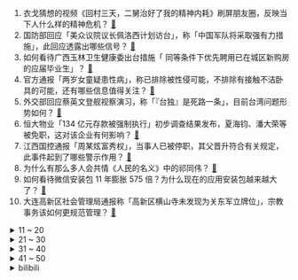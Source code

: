 1. 衣戈猜想的视频《回村三天，二舅治好了我的精神内耗》刷屏朋友圈，反映当下人什么样的精神危机？ [:link:](https://www.zhihu.com/question/545392654)
2. 国防部回应「美众议院议长佩洛西计划访台」，称「中国军队将采取强有力措施」，此回应透露出哪些信号？ [:link:](https://www.zhihu.com/question/545438429)
3. 如何看待广西玉林卫生健康委出台措施「 同等条件下优先聘用已在城区新购房的应届毕业生」？ [:link:](https://www.zhihu.com/question/545400571)
4. 官方通报「两岁女童疑患性病」，称已排除被性侵可能，不排除有接触不洁卧具的可能，还有哪些信息值得关注？ [:link:](https://www.zhihu.com/question/545460551)
5. 外交部回应蔡英文登舰视察演习，称「『台独』是死路一条」，目前台湾问题形势如何？ [:link:](https://www.zhihu.com/question/545421654)
6. 恒大物业「134 亿元存款被强制执行」初步调查结果发布，夏海钧、潘大荣等被免职，这对该企业有何影响？ [:link:](https://www.zhihu.com/question/544882872)
7. 江西国控通报「周某炫富秀权」，当事人已被停职，其父晋升符合有关规定，此事件起到了哪些警示作用？ [:link:](https://www.zhihu.com/question/545500572)
8. 为什么有那么多人会共情《人民的名义》中的祁同伟？ [:link:](https://www.zhihu.com/question/534577647)
9. 如何看待微信安装包 11 年膨胀 575 倍？为什么现在的应用安装包越来越大了？ [:link:](https://www.zhihu.com/question/545441391)
10. 大连高新区社会管理局通报称「高新区横山寺未发现为关东军立牌位」，宗教事务该如何更规范管理？ [:link:](https://www.zhihu.com/question/545508450)
<details>
<summary>11 ~ 20</summary>

11. 福建出生人口 4 年下降 43%，下降主要受哪些因素影响？ [:link:](https://www.zhihu.com/question/545081907)
12. 为什么很多不是师范专业的都要去考教师资格证？ [:link:](https://www.zhihu.com/question/543269712)
13. 英首相候选人争比对华强硬态度，这释放了哪些信息？中英关系将如何发展？ [:link:](https://www.zhihu.com/question/545349291)
14. 日本发现首例猴痘确诊病例，该国可能采取哪些防治措施？ [:link:](https://www.zhihu.com/question/545261394)
15. 周劼回应朋友圈炫富，称「父亲并非副局长，言论有夸大，事后十分后悔」，如何看待这一回应？ [:link:](https://www.zhihu.com/question/545440343)
16. 那些在安检中被检出来危险品的人后来的结局都是怎样的？ [:link:](https://www.zhihu.com/question/68272551)
17. 自驾游应该注意什么？ [:link:](https://www.zhihu.com/question/544492792)
18. 贾乃亮回应与趣店合作争议，称「已第一时间解约，未背调清楚」，如何看待这一说法？ [:link:](https://www.zhihu.com/question/545437382)
19. 日本新增确诊数创新高，冲绳医生称「情况令人绝望，现在连必要的医疗都无法提供」，日本疫情形势如何？ [:link:](https://www.zhihu.com/question/545397923)
20. 你见过的很厉害的人是怎么样的？ [:link:](https://www.zhihu.com/question/316755818)
</details>
<details>
<summary>21 ~ 30</summary>

21. 外媒称反俄制裁下生活成本激增，德国中产家庭排队 7 小时领取免费食物，具体情况如何？ [:link:](https://www.zhihu.com/question/545247174)
22. 如何看待女子穿马面裙进迪奥拍照被制止，称「不希望迪奥这样的不尊重借鉴」？ [:link:](https://www.zhihu.com/question/545512008)
23. 只有 5 分钟，男生如何才能做到「干净」出门 ？ [:link:](https://www.zhihu.com/question/544567544)
24. 当同学说你长的丑时该怎么面对? [:link:](https://www.zhihu.com/question/545342510)
25. 广本 e:NP1 极湃 1 注重驾控乐趣，新能源汽车也可以拥有驾控乐趣吗？ [:link:](https://www.zhihu.com/question/544976138)
26. 如何评价《快乐再出发》第四期？ [:link:](https://www.zhihu.com/question/545441467)
27. 假如我穿越到十七世纪成为一名明朝军户，能跟随督师平闯镇清建立功业吗？ [:link:](https://www.zhihu.com/question/341190260)
28. 写 C++ 代码，想趁 2022 教育优惠买一台 mac studio，请问 mac 写代码好不好使？ [:link:](https://www.zhihu.com/question/540115375)
29. 大户型装修要点有哪些？ [:link:](https://www.zhihu.com/question/40964428)
30. 万一暗物质不存在，物理学会迎来怎样的革命？ [:link:](https://www.zhihu.com/question/544836239)
</details>
<details>
<summary>31 ~ 40</summary>

31. 高端车载音响是一种怎样的乘驾体验？ [:link:](https://www.zhihu.com/question/35548722)
32. CPA考试越来越近，想要放弃了怎么办？ [:link:](https://www.zhihu.com/question/540729856)
33. 如果《英雄联盟》狗头每层 Q 改为叠加 3 点攻击距离，是增强还是削弱？ [:link:](https://www.zhihu.com/question/544136277)
34. 现在的年轻人打工一辈子能攒下 100w 吗？ [:link:](https://www.zhihu.com/question/518400012)
35. 无锡一中学称无祖辈亲属新冠疫苗接种证明不予报到，官方称「已责令改正」，具体情况如何？ [:link:](https://www.zhihu.com/question/545397697)
36. 高中生暑假发自拍朋友圈被学校处分，如何看待学校的做法？ [:link:](https://www.zhihu.com/question/545418905)
37. 李寻欢的飞刀是用过就扔还是重复再用？那他用完了怎么办？ [:link:](https://www.zhihu.com/question/542182159)
38. 鸡看到鸡蛋被拿走为什么不生气？ [:link:](https://www.zhihu.com/question/24728044)
39. 距离地球 2.15 亿光年的光真的会消耗 2.15 亿年时间到达地球吗？ [:link:](https://www.zhihu.com/question/545207895)
40. 欧盟成员国同意今冬削减天然气用量 15%，为俄罗斯断供做好准备，天然气断供对欧盟成员国来说意味着什么？ [:link:](https://www.zhihu.com/question/545509714)
</details>
<details>
<summary>41 ~ 50</summary>

41. 俄方披露乌克兰在北约指导下策划劫持俄罗斯军机，这一行动被俄方破坏，透露出什么信号？目前俄乌局势如何？ [:link:](https://www.zhihu.com/question/545362627)
42. CBA 公司诉哔哩哔哩盗用赛事版权索赔 4.06 亿，案件后续发展如何？ [:link:](https://www.zhihu.com/question/545283579)
43. 美经济学教授称「今年 9 月美国经济将处于明显衰退状态」，如何评价此观点？美国经济衰退将带来哪些影响？ [:link:](https://www.zhihu.com/question/545335200)
44. 暑假准备和男朋友去厦门 3、4 天，3000 元够吗？ [:link:](https://www.zhihu.com/question/525801413)
45. 吉他专业的弟弟天天练琴到半夜，谈恋爱嫌浪费时间，魔怔了！怎么办？ [:link:](https://www.zhihu.com/question/544619646)
46. 英国的实力从20世纪似乎就各种衰退，如今的军事实力可以比肩得了俄罗斯吗？ [:link:](https://www.zhihu.com/question/524365330)
47. 司机拉一车紫薯走绿色通道被拒，工作人员回应称红薯能走绿色通道，紫薯不在免费目录单中，如何看待此事？ [:link:](https://www.zhihu.com/question/544968244)
48. 媒体评「国企员工炫耀事件」，称「嘚瑟是权力惯出来的臭毛病」，如何防止此类现象发生？ [:link:](https://www.zhihu.com/question/545389816)
49. 油价高涨让电动汽车优势日益凸显，20 万级别有哪些电动轿车值得推荐？ [:link:](https://www.zhihu.com/question/545351552)
50. 作为程序员，你有自己的代码片段库吗？ [:link:](https://www.zhihu.com/question/433240345)
</details><details>
<summary>bilibili</summary>

1. 回村三天，二舅治好了我的精神内耗 [:link:](//www.bilibili.com/video/BV1MN4y177PB)
2. 东 汉 变 种 人 [:link:](//www.bilibili.com/video/BV1ZB4y1Y7Hm)
3. 毕竟我是听印度儿歌长大的 [:link:](//www.bilibili.com/video/BV1ZB4y187Kp)
4. 为什么我要花100块，复刻5毛钱的玩意儿？？ [:link:](//www.bilibili.com/video/BV1CG411H795)
5. 刑啊，给我耍把戏是吧？ [:link:](//www.bilibili.com/video/BV1UY4y1A7wt)
6. 这可能是全世界伙食最好的监狱了！UP为了美食竟然进了监狱 [:link:](//www.bilibili.com/video/BV1oN4y1j7ZE)
7. 一直在模仿，从未被超越 [:link:](//www.bilibili.com/video/BV1ye4y197Q4)
8. 树叶和白姨正式官宣！并且直播连麦甜蜜互动！祝福叶哥！ [:link:](//www.bilibili.com/video/BV1fg411y7ba)
9. 西 北 男 人 的 全 新 变 身（2） [:link:](//www.bilibili.com/video/BV1se4y1Q72n)
10. 【自制】我做了一把 模 块 化 机 械 键 盘 !【软核】 [:link:](//www.bilibili.com/video/BV19V4y1J7Hx)
<details>
<summary>11 ~ 20</summary>

11. 《你的背景太假了》 [:link:](//www.bilibili.com/video/BV1BW4y127s3)
12. 第一次坐上公益慢火车，原来中国速度的背后，是中国温度！ [:link:](//www.bilibili.com/video/BV1hd4y1S7ij)
13. 【时代少年团】《绝配》MV [:link:](//www.bilibili.com/video/BV1ja411U7Ua)
14. 【warma/怒九】让我们快乐地搬家吧！ [:link:](//www.bilibili.com/video/BV1LN4y17785)
15. 【原神】⚡️一 切 为 了 至 冬⚡️ [:link:](//www.bilibili.com/video/BV1Mr4y1L7SD)
16. 【 我真是服了你这个老六 】 [:link:](//www.bilibili.com/video/BV1CG411n7JQ)
17. 孤独的动物园，80多岁老人坚守30多年只为这些动物有饭吃 [:link:](//www.bilibili.com/video/BV1Ka411T7Fg)
18. 当我第一次打开MC [:link:](//www.bilibili.com/video/BV16t4y157gM)
19. 千万不要和情侣去跳舞！ [:link:](//www.bilibili.com/video/BV1LB4y1e7o7)
20. 【杭州现巨型彩虹】雷电与彩虹同框 [:link:](//www.bilibili.com/video/BV1UW4y127Mh)
</details>
<details>
<summary>21 ~ 30</summary>

21. 《 奇 怪 的 沙 雕 增 加 了 》 [:link:](//www.bilibili.com/video/BV1CY4y1j71u)
22. 实拍立体机动装置！燃烧的经费！燃烧的梦想！ [:link:](//www.bilibili.com/video/BV1ct4y1L7en)
23. 非洲小美国是哪里？【奇葩小国38】 [:link:](//www.bilibili.com/video/BV1w94y1D7W8)
24. emoji看完真的会栓Q [:link:](//www.bilibili.com/video/BV1yF411K7cE)
25. 我和我的冤种兄弟之车辆没油！ [:link:](//www.bilibili.com/video/BV1rG411H7hh)
26. 一定要和喜欢的人坐双层火车去大理！！！ [:link:](//www.bilibili.com/video/BV13a411u7eK)
27. 谭sir直播带货了！他掉坑里了！他翻车了！ [:link:](//www.bilibili.com/video/BV1E94y1X7yw)
28. 无限制随意搭配女朋友？？我的机会来了！！！ [:link:](//www.bilibili.com/video/BV11Y4y1j7KW)
29. 作业，但是看了让人满头问号 [:link:](//www.bilibili.com/video/BV19W4y117BE)
30. 你真以为我是一个人？ [:link:](//www.bilibili.com/video/BV14B4y187Cz)
</details>
<details>
<summary>31 ~ 40</summary>

31. “那是因为二舅活得好，不是因为我写得好” [:link:](//www.bilibili.com/video/BV1dr4y1L7cN)
32. 别 惹 晒！【TheShy的奇妙冒险02】 [:link:](//www.bilibili.com/video/BV1Xg411Z7hw)
33. 漠叔与火箭小镇村民达到共嬴，相处很融洽 [:link:](//www.bilibili.com/video/BV1tY4y1j7tn)
34. 让女人疯掉的三个字！ [:link:](//www.bilibili.com/video/BV1na411u7zT)
35. 《开水白菜》，今天我向它发起挑战！ [:link:](//www.bilibili.com/video/BV1eN4y1j74F)
36. 尽快疏散！日本樱岛火山再度喷发 警戒级别升至最高！ [:link:](//www.bilibili.com/video/BV1yY4y1j7PF)
37. 反方向的钟 [:link:](//www.bilibili.com/video/BV1rr4y1L76Q)
38. 老厨师陈宗明探店（查作业），济南【诚源鲁菜】。 [:link:](//www.bilibili.com/video/BV19W4y117F4)
39. 【荒野大镖客2】我的亚瑟比任何人都需要救赎 （限时回归） [:link:](//www.bilibili.com/video/BV1Sg411y7F6)
40. 舅舅我啊，最喜欢二次元了！ [:link:](//www.bilibili.com/video/BV1Wa411D74Q)
</details>
<details>
<summary>41 ~ 50</summary>

41. 兄弟齐心，七百来斤 [:link:](//www.bilibili.com/video/BV1QG411n77R)
42. 兔 子 警 官 走 入 现 实 [:link:](//www.bilibili.com/video/BV1fF411P7ed)
43. 当你需要想方设法进入「地下世界」!!？ [:link:](//www.bilibili.com/video/BV1mB4y1k766)
44. 这个游戏讨论的还是太过于超前了 [:link:](//www.bilibili.com/video/BV1dg411y7mN)
45. 带老板娘开房车越野！有多快乐？ [:link:](//www.bilibili.com/video/BV1EW4y1y71v)
46. 翻出七年前的同学录，我好像错过了她。 [:link:](//www.bilibili.com/video/BV1DB4y1Y7EP)
47. 【原神配音】法外狂徒一一申鹤 [:link:](//www.bilibili.com/video/BV1tT411E7Un)
48. 《 最 伟 大 的 主 C 》 [:link:](//www.bilibili.com/video/BV1zG411n7Ww)
49. 《原神》须弥前瞻短片02——细雨与飞沙 [:link:](//www.bilibili.com/video/BV1UU4y1i72S)
50. 蒸了几十次后，我悟了！！！！ [:link:](//www.bilibili.com/video/BV1cg41117Sb)
</details>
<details>
<summary>51 ~ 60</summary>

51. 艾  尔  登  神  王#4 [:link:](//www.bilibili.com/video/BV1Xa411K7A6)
52. 入侵物种，但能吃 [:link:](//www.bilibili.com/video/BV1PF411N7vN)
53. cure for me ｜谁点的，来看我拍琴 [:link:](//www.bilibili.com/video/BV1uU4y1q7jn)
54. 【官方MV】 法老Pharaoh —《无名之辈》 [:link:](//www.bilibili.com/video/BV1Ed4y1D7G3)
55. 【罗翔】刚离婚也是离婚，性历史会影响性侵的成立吗？ [:link:](//www.bilibili.com/video/BV1ja411D7A2)
56. 《芳心纵火犯擒拿法》 [:link:](//www.bilibili.com/video/BV1zr4y1L738)
57. 成语接龙吗？我先来：为所欲为... [:link:](//www.bilibili.com/video/BV1VV4y1J7Lp)
58. 303s 记忆中你青蒜的脸 [:link:](//www.bilibili.com/video/BV1Wt4y1L73P)
59. 老外：对面那群外乡人扔煤气罐砸我们 [:link:](//www.bilibili.com/video/BV1za411D73r)
60. 《时空中的绘旅人》全新活动「与卿书」PV首曝：情丝深缔，眷属同心 [:link:](//www.bilibili.com/video/BV1ie4y197Lx)
</details>
<details>
<summary>61 ~ 70</summary>

61. 为什么中国人敢对神说“不”？ [:link:](//www.bilibili.com/video/BV1vV4y177Sf)
62. 关于山城小栗旬向我表白这件事...... [:link:](//www.bilibili.com/video/BV1xG4y1i7GS)
63. 琴声响起，别回头。【陆时已作答】 [:link:](//www.bilibili.com/video/BV1aB4y187LC)
64. 泡泡糖机里有那些口味？那些up主在美国品尝过的【猫和老鼠】美食 [:link:](//www.bilibili.com/video/BV1Ed4y1S7Xo)
65. 游戏注册现状 [:link:](//www.bilibili.com/video/BV1FT411E7DY)
66. 豆瓣8.4却曾紧急撤档，上映后排片量低至1%，我必须抢救一下这部国产最佳！【洞察社会系列77】 [:link:](//www.bilibili.com/video/BV1Jr4y1778F)
67. 你一句春不晚，我便热死在了真江南 [:link:](//www.bilibili.com/video/BV1eT411E7Cj)
68. 击中你的心巴！ [:link:](//www.bilibili.com/video/BV1xa411D7gk)
69. 【NIJISANJIEN】异能学科Iluna-Let’s Get It Started- [:link:](//www.bilibili.com/video/BV1M94y1X7rt)
70. 管 式 变 身 ！主 播 篇 名 场 面 [:link:](//www.bilibili.com/video/BV1Xa411M7DZ)
</details>
<details>
<summary>71 ~ 80</summary>

71. 【真人版火影】超 级 还 原！ [:link:](//www.bilibili.com/video/BV1aN4y1j7FR)
72. 干净又卫生啊蕾玛相聚首吃生腌膏蟹超强肠胃组合 [:link:](//www.bilibili.com/video/BV13B4y1h7FG)
73. 我话讲完，谁赞成？谁反对？周朝先的霸气人生，解说经典政治黑帮片《黑金》 [:link:](//www.bilibili.com/video/BV1pS4y1t7Xn)
74. 杭州酒家   厨子探店¥186 [:link:](//www.bilibili.com/video/BV1Lt4y1L72W)
75. 以后就不是沙雕女高中生了 最终还是活成了御姐 [:link:](//www.bilibili.com/video/BV1hG411H7kT)
76. 我没惹你们任何人是什么梗【梗指南】 [:link:](//www.bilibili.com/video/BV1zr4y177Ws)
77. 第一次，也是最后一次和你睡！ [:link:](//www.bilibili.com/video/BV1ES4y1E7HR)
78. 对不起，我被一个11岁的小学生给帅住了!林子烨 [:link:](//www.bilibili.com/video/BV1ZN4y1j77W)
79. “ 公 主 抱 ，全 场 爆 ！”  丝滑炸裂踩点 [:link:](//www.bilibili.com/video/BV1wY4y1j7NF)
80. 八竿子打不到一起的巧克力和羽毛球，它们也来“跨界”联名啦！ [:link:](//www.bilibili.com/video/BV1zU4y1i7JK)
</details>
<details>
<summary>81 ~ 90</summary>

81. 【赛马娘另类MMD】第一人称 体验帝皇的速度！ [:link:](//www.bilibili.com/video/BV1ed4y1S7oa)
82. 排球场上的最萌身高差，看看对身高没有要求的排球自由人精彩救球 [:link:](//www.bilibili.com/video/BV1md4y1Q7Wk)
83. Z2，1秒减震6次！给你的双脚配台迈巴赫！丨BrandZ [:link:](//www.bilibili.com/video/BV1VG411H7FR)
84. 不要碰这款马里奥游戏，玩过的都自闭了！ [:link:](//www.bilibili.com/video/BV1bY4y1j7RA)
85. 耗时120天！潜入海底，拍下珊瑚5亿年的秘密！ [:link:](//www.bilibili.com/video/BV1m94y1S7ma)
86. “王大队长给我耍把戏” [:link:](//www.bilibili.com/video/BV1G34y1n7HJ)
87. 这真的是碳基生物能吃的玩意吗？？？ [:link:](//www.bilibili.com/video/BV1194y1S7PP)
88. 请 勿 嘻 水~ [:link:](//www.bilibili.com/video/BV1FT411E7bL)
89. “我为广西而战！” [:link:](//www.bilibili.com/video/BV1Xd4y1S7JC)
90. 【Zc】“联名兔兔雪糕”全口味平民攻略！ 光明 熊小白X明日方舟 罗德岛假日联名雪糕礼盒开箱|魔法Zc目录 [:link:](//www.bilibili.com/video/BV1pV4y1E77U)
</details>
<details>
<summary>91 ~ 100</summary>

91. 最好看的发型，我给每个人都找到了！【晓观】 [:link:](//www.bilibili.com/video/BV18B4y187RR)
92. 二次元能否治愈三次元的创伤？ [:link:](//www.bilibili.com/video/BV1nr4y177UA)
93. 当你在MC里玩求生之路？？！ [:link:](//www.bilibili.com/video/BV1XF411P7nw)
94. 她的三十岁绚烂，却也永远停在了三十岁# 扶贫书记黄文秀 [:link:](//www.bilibili.com/video/BV1UF411K7z6)
95. 小猫咪冲到门口接麻麻回家：如果是见你，我一定用跑的 [:link:](//www.bilibili.com/video/BV1KV4y1E7pv)
96. 如何给兄弟戒掉网瘾... [:link:](//www.bilibili.com/video/BV1Q94y1S7uH)
97. 【对抗诱惑!】如何训练大脑提升专注力! [:link:](//www.bilibili.com/video/BV1RF411P7bs)
98. ⚡我 刚 提 的 新 车⚡ [:link:](//www.bilibili.com/video/BV1Gr4y1L7wu)
99. “冰 块 刺 客，但 是 发 病 版” [:link:](//www.bilibili.com/video/BV1yW4y11724)
100. 【美国传武】如何灵活的使用美式居合？ [:link:](//www.bilibili.com/video/BV1Ue4y197i3)
</details></details>